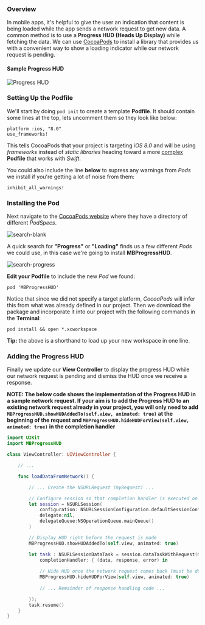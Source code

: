 ### Overview

In mobile apps, it's helpful to give the user an indication that content is being loaded while the app sends a network request to get new data. A common method is to use a **Progress HUD (Heads Up Display)** while fetching the data. We can use [CocoaPods](http://guides.codepath.com/ios/CocoaPods) to install a library that provides us with a convenient way to show a loading indicator while our network request is pending.

#### Sample Progress HUD

![Progress HUD][progress-HUD]

### Setting Up the Podfile

We'll start by doing `pod init` to create a template **Podfile**. It should contain some lines at the top, lets uncomment them so they look like below:

    platform :ios, "8.0"
    use_frameworks!

This tells CocoaPods that your project is targeting *iOS 8.0* and will be using *frameworks* instead of *static libraries* heading toward a more [complex][1] **Podfile** that works with *Swift*.

You could also include the line **below** to supress any warnings from *Pods* we install if you're getting a lot of noise from them:

    inhibit_all_warnings!

### Installing the Pod

Next navigate to the [CocoaPods website][cocoapods] where they have a directory of different *PodSpecs*.

![search-blank][search-blank]

A quick search for **"Progress"** or **"Loading"** finds us a few different *Pods* we could use, in this case we're going to install **MBProgressHUD**.

![search-progress][search-progress]

**Edit your Podfile** to include the new *Pod* we found:

    pod 'MBProgressHUD'

Notice that since we did not specify a target platform, *CocoaPods* will infer this from what was already defined in our project. Then we download the package and incorporate it into our project with the following commands in the **Terminal**:

    pod install && open *.xcworkspace

**Tip:** the above is a shorthand to load up your new workspace in one line.

### Adding the Progress HUD

Finally we update our **View Controller** to display the progress HUD
while our network request is pending and dismiss the HUD once we receive
a response.

**NOTE: The below code shows the implementation of the Progress HUD in a sample network request. If your aim is to add the Progress HUD to an existing network request already in your project, you will only need to add `MBProgressHUD.showHUDAddedTo(self.view, animated: true)` at the beginning of the request and `MBProgressHUD.hideHUDForView(self.view, animated: true)` in the completion handler**

```swift
import UIKit
import MBProgressHUD

class ViewController: UIViewController {

    // ...

    func loadDataFromNetwork() {

        // ... Create the NSURLRequest (myRequest) ...

        // Configure session so that completion handler is executed on main UI thread
        let session = NSURLSession(
            configuration: NSURLSessionConfiguration.defaultSessionConfiguration(),
            delegate:nil,
            delegateQueue:NSOperationQueue.mainQueue()
        )

        // Display HUD right before the request is made
        MBProgressHUD.showHUDAddedTo(self.view, animated: true)

        let task : NSURLSessionDataTask = session.dataTaskWithRequest(myRequest,
            completionHandler: { (data, response, error) in
            
            // Hide HUD once the network request comes back (must be done on main UI thread)
            MBProgressHUD.hideHUDForView(self.view, animated: true)
            
            // ... Remainder of response handling code ...

        });
        task.resume()
    }
}
```

[1]: https://guides.cocoapods.org/syntax/podfile.html

[cocoapods]: https://cocoapods.org/

[search-blank]: http://i.imgur.com/7MPsssu.png
[search-progress]: http://i.imgur.com/QYYJhY3.png
[progress-HUD]: http://i.imgur.com/8Kl9bQ1l.png
